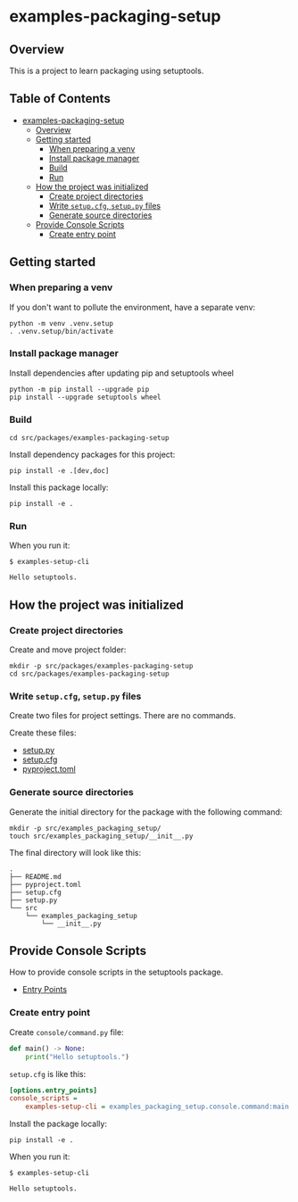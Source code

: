 # examples-packaging-setup

## Overview 

This is a project to learn packaging using setuptools.

## Table of Contents <!-- omit in toc -->

- [examples-packaging-setup](#examples-packaging-setup)
  - [Overview](#overview)
  - [Getting started](#getting-started)
    - [When preparing a venv](#when-preparing-a-venv)
    - [Install package manager](#install-package-manager)
    - [Build](#build)
    - [Run](#run)
  - [How the project was initialized](#how-the-project-was-initialized)
    - [Create project directories](#create-project-directories)
    - [Write `setup.cfg`, `setup.py` files](#write-setupcfg-setuppy-files)
    - [Generate source directories](#generate-source-directories)
  - [Provide Console Scripts](#provide-console-scripts)
    - [Create entry point](#create-entry-point)


## Getting started

### When preparing a venv

If you don't want to pollute the environment, have a separate venv:

```shell
python -m venv .venv.setup
. .venv.setup/bin/activate
```

### Install package manager

Install dependencies after updating pip and setuptools wheel

```shell
python -m pip install --upgrade pip
pip install --upgrade setuptools wheel
```

### Build

```shell
cd src/packages/examples-packaging-setup
```

Install dependency packages for this project:

```shell
pip install -e .[dev,doc]
```

Install this package locally:

```shell
pip install -e .
```

### Run

When you run it:

```console
$ examples-setup-cli

Hello setuptools.
```


## How the project was initialized

### Create project directories

Create and move project folder:

```shell
mkdir -p src/packages/examples-packaging-setup
cd src/packages/examples-packaging-setup
```

### Write `setup.cfg`, `setup.py` files

Create two files for project settings.
There are no commands.

Create these files:

- [setup.py](./setup.py)
- [setup.cfg](./setup.cfg)
- [pyproject.toml](./pyproject.toml)

### Generate source directories

Generate the initial directory for the package with the following command:

```shell
mkdir -p src/examples_packaging_setup/
touch src/examples_packaging_setup/__init__.py
```

The final directory will look like this:

```
.
├── README.md
├── pyproject.toml
├── setup.cfg
├── setup.py
└── src
    └── examples_packaging_setup
        └── __init__.py
```


## Provide Console Scripts

How to provide console scripts in the setuptools package.

- [Entry Points](https://setuptools.pypa.io/en/latest/userguide/entry_point.html)

### Create entry point

Create `console/command.py` file:

```py
def main() -> None:
    print("Hello setuptools.")
```

`setup.cfg` is like this:

```ini
[options.entry_points]
console_scripts =
    examples-setup-cli = examples_packaging_setup.console.command:main
```

Install the package locally:

```shell
pip install -e .
```

When you run it:

```console
$ examples-setup-cli

Hello setuptools.
```
